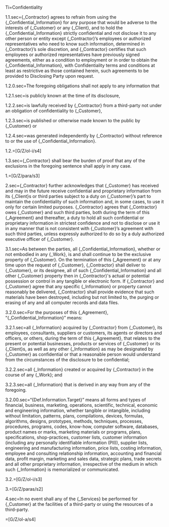 Ti=Confidentiality

1.1.sec={_Contractor} agrees to refrain from using the {_Confidential_Information} for any purpose that would be adverse to the interests of {_Customer} or any {_Client}, and to hold the {_Confidential_Information} strictly confidential and not disclose it to any other person or entity except {_Contractor}’s employees or authorized representatives who need to know such information, determined in {_Contractor}’s sole discretion, and {_Contractor} certifies that such employees or authorized representatives have previously signed agreements, either as a condition to employment or in order to obtain the {_Confidential_Information}, with Confidentiality terms and conditions at least as restrictive as those contained herein, such agreements to be provided to Disclosing Party upon request.

1.2.0.sec=The foregoing obligations shall not apply to any information that 

1.2.1.sec=is publicly known at the time of its disclosure,

1.2.2.sec=is lawfully received by {_Contractor} from a third-party not under an obligation of confidentiality to {_Customer},

1.2.3.sec=is published or otherwise made known to the public by {_Customer} or 

1.2.4.sec=was generated independently by {_Contractor} without reference to or the use of {_Confidential_Information}.  

1.2.=[G/Z/ol-i/s4]

1.3.sec={_Contractor} shall bear the burden of proof that any of the exclusions in the foregoing sentence shall apply in any case.

1.=[G/Z/para/s3]


2.sec={_Contractor} further acknowledges that {_Customer} has received and may in the future receive confidential and proprietary information from its {_Client}s or third parties subject to a duty on {_Customer}’s part to maintain the confidentiality of such information and, in some cases, to use it only for certain limited purposes.  {_Contractor} agrees that {_Contractor} owes {_Customer} and such third parties, both during the term of this {_Agreement} and thereafter, a duty to hold all such confidential or proprietary information in strictest confidence and not to disclose or use it in any manner that is not consistent with {_Customer}’s agreement with such third parties, unless expressly authorized to do so by a duly authorized executive officer of {_Customer}.
	
3.1.sec=As between the parties, all {_Confidential_Information}, whether or not embodied in any {_Work}, is and shall continue to be the exclusive property of {_Customer}.  On the termination of this {_Agreement} or at any time upon the request of {_Customer}, {_Contractor} shall deliver to {_Customer}, or its designee, all of such {_Confidential_Information} and all other {_Customer} property then in {_Contractor}'s actual or potential possession or control in any tangible or electronic form.  If {_Contractor} and {_Customer} agree that any specific {_Information} or property cannot reasonably be delivered, {_Contractor} shall provide evidence that such materials have been destroyed, including but not limited to, the purging or erasing of any and all computer records and data files. 

3.2.0.sec=For the purposes of this {_Agreement}, “{_Confidential_Information}” means:

3.2.1.sec=all {_Information} acquired by {_Contractor} from {_Customer}, its employees, consultants, suppliers or customers, its agents or directors and officers, or others, during the term of this {_Agreement}, that relates to the present or potential businesses, products or services of {_Customer} or its {_Client}s, as well as any other {_Information} as may be designated by {_Customer} as confidential or that a reasonable person would understand from the circumstances of the disclosure to be confidential;

3.2.2.sec=all {_Information} created or acquired by {_Contractor} in the course of any {_Work}; and 

3.2.3.sec=all {_Information} that is derived in any way from any of the foregoing.

3.2.00.sec=“{Def.Information.Target}” means all forms and types of financial, business, marketing, operations, scientific, technical, economic and engineering information, whether tangible or intangible, including without limitation, patterns, plans, compilations, devices, formulas, algorithms, designs, prototypes, methods, techniques, processes, procedures, programs, codes, know-how, computer software, databases, product names or marks, marketing materials or programs, plans, specifications, shop-practices, customer lists, customer information (including any personally identifiable information (PII)), supplier lists, engineering and manufacturing information, price lists, costing information, employee and consulting relationship information, accounting and financial data, profit margin, marketing and sales data, strategic plans, trade secrets and all other proprietary information, irrespective of the medium in which such {_Information} is memorialized or communicated.

3.2.=[G/Z/ol-i/s3]

3.=[G/Z/paras/s2]

4.sec=In no event shall any of the {_Services} be performed for {_Customer} at the facilities of a third-party or using the resources of a third-party.

=[G/Z/ol-a/s4]
